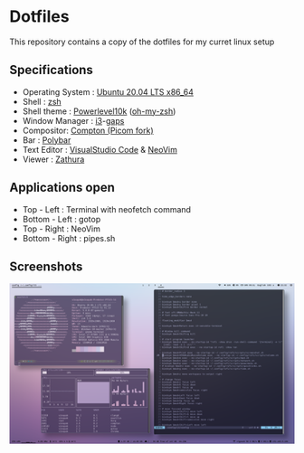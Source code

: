 # Dotfiles

This repository contains a copy of the dotfiles for my curret linux setup

## Specifications

* Operating System : [Ubuntu 20.04 LTS x86_64](https://ubuntu.com/download/desktop)
* Shell : [zsh](https://github.com/ohmyzsh/ohmyzsh/wiki/Installing-ZSH)
* Shell theme : [Powerlevel10k](https://github.com/romkatv/powerlevel10k) ([oh-my-zsh](https://ohmyz.sh/))
* Window Manager : [i3](https://i3wm.org/)-[gaps](https://github.com/Airblader/i3)
* Compositor: [Compton (Picom fork)](https://manpages.ubuntu.com/manpages/bionic/en/man1/compton.1.html)
* Bar : [Polybar](https://github.com/polybar/polybar)
* Text Editor : [VisualStudio Code](https://code.visualstudio.com/) & [NeoVim](https://neovim.io/)
* Viewer : [Zathura](https://pwmt.org/projects/zathura/)

## Applications open

* Top - Left : Terminal with neofetch command
* Bottom - Left : gotop
* Top - Right : NeoVim
* Bottom - Right : pipes.sh


## Screenshots

![img_1](https://github.com/vini7148/dotfiles/blob/master/ScreenShots/ss_4.png)
